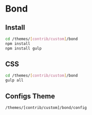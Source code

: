 # Bond
## Install

```bash
cd /themes/[contrib/custom]/bond
npm install
npm install gulp
```

## CSS

```bash
cd /themes/[contrib/custom]/bond
gulp all
```

## Configs Theme

```bash
/themes/[contrib/custom]/bond/config
```
